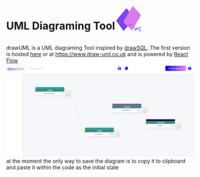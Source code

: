 <div style="display:flex;">
  <h1>UML Diagraming Tool</h1>
  <img src="src\logo.svg" style="width:15%" />
</div>

drawUML is a UML diagraming Tool inspired by [drawSQL](https://drawsql.app/). The first version is hosted [here](https://master.dfjp2hsgidq28.amplifyapp.com) or at https://www.draw-uml.co.uk and is powered by [React Flow](https://reactflow.dev/docs/guides/custom-nodes/)
![drawUML](/drawUML.png) at the moment the only way to save the diagram is to copy it to clipboard and paste it within the code as the initial state

